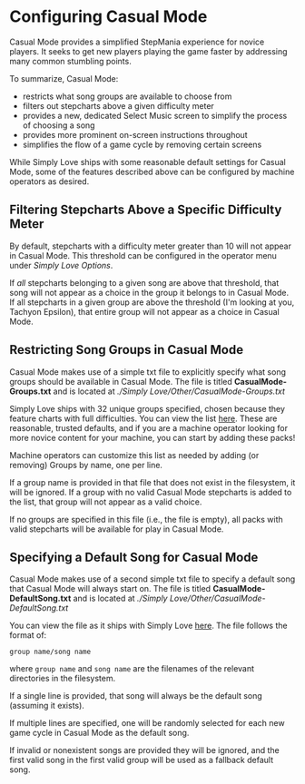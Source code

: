 # Configuring Casual Mode

Casual Mode provides a simplified StepMania experience for novice players.  It seeks to get new players playing the game faster by addressing many common stumbling points.

To summarize, Casual Mode:

  * restricts what song groups are available to choose from
  * filters out stepcharts above a given difficulty meter
  * provides a new, dedicated Select Music screen to simplify the process of choosing a song
  * provides more prominent on-screen instructions throughout
  * simplifies the flow of a game cycle by removing certain screens

While Simply Love ships with some reasonable default settings for Casual Mode, some of the features described above can be configured by machine operators as desired.

## Filtering Stepcharts Above a Specific Difficulty Meter

By default, stepcharts with a difficulty meter greater than 10 will not appear in Casual Mode.  This threshold can be configured in the operator menu under *Simply Love Options*.

If *all* stepcharts belonging to a given song are above that threshold, that song will not appear as a choice in the group it belongs to in Casual Mode.  If all stepcharts in a given group are above the threshold (I'm looking at you, Tachyon Epsilon), that entire group will not appear as a choice in Casual Mode.

## Restricting Song Groups in Casual Mode

Casual Mode makes use of a simple txt file to explicitly specify what song groups should be available in Casual Mode.  The file is titled **CasualMode-Groups.txt** and is located at *./Simply Love/Other/CasualMode-Groups.txt*

Simply Love ships with 32 unique groups specified, chosen because they feature charts with full difficulties.  You can view the list [here](./CasualMode-Groups.txt).  These are reasonable, trusted defaults, and if you are a machine operator looking for more novice content for your machine, you can start by adding these packs!

Machine operators can customize this list as needed by adding (or removing) Groups by name, one per line.

If a group name is provided in that file that does not exist in the filesystem, it will be ignored.  If a group with no valid Casual Mode stepcharts is added to the list, that group will not appear as a valid choice.

If no groups are specified in this file (i.e., the file is empty), all packs with valid stepcharts will be available for play in Casual Mode.

## Specifying a Default Song for Casual Mode

Casual Mode makes use of a second simple txt file to specify a default song that Casual Mode will always start on.  The file is titled **CasualMode-DefaultSong.txt** and is located at *./Simply Love/Other/CasualMode-DefaultSong.txt*

You can view the file as it ships with Simply Love [here](./CasualMode-DefaultSong.txt).  The file follows the format of:

```
group name/song name
```

where `group name` and `song name` are the filenames of the relevant directories in the filesystem.

If a single line is provided, that song will always be the default song (assuming it exists).

If multiple lines are specified, one will be randomly selected for each new game cycle in Casual Mode as the default song.

If invalid or nonexistent songs are provided they will be ignored, and the first valid song in the first valid group will be used as a fallback default song.
